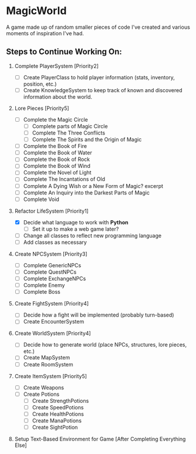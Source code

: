 # MagicWorld

A game made up of random smaller pieces of code I've created and various moments of inspiration I've had.

## Steps to Continue Working On:

1. Complete PlayerSystem [Priority2]

    - [ ] Create PlayerClass to hold player information (stats, inventory, position, etc.)
    - [ ] Create KnowledgeSystem to keep track of known and discovered information about the world.

2. Lore Pieces [Priority5]

    - [ ] Complete the Magic Circle
        - [ ] Complete parts of Magic Circle
        - [ ] Complete The Three Conflicts
        - [ ] Complete The Spirits and the Origin of Magic
    - [ ] Complete the Book of Fire
    - [ ] Complete the Book of Water
    - [ ] Complete the Book of Rock
    - [ ] Complete the Book of Wind
    - [ ] Complete the Novel of Light
    - [ ] Complete The Incantations of Old
    - [ ] Complete A Dying Wish or a New Form of Magic? excerpt
    - [ ] Complete An Inquiry into the Darkest Parts of Magic
    - [ ] Complete Void

3. Refactor LifeSystem [Priority1]

    - [x] Decide what language to work with **Python**
        - [ ] Set it up to make a web game later?
    - [ ] Change all classes to reflect new programming language
    - [ ] Add classes as necessary

4. Create NPCSystem [Priority3]

    - [ ] Complete GenericNPCs
    - [ ] Complete QuestNPCs
    - [ ] Complete ExchangeNPCs
    - [ ] Complete Enemy
    - [ ] Complete Boss

5. Create FightSystem [Priority4]
    - [ ] Decide how a fight will be implemented (probably turn-based)
    - [ ] Create EncounterSystem

6. Create WorldSystem [Priority4]

    - [ ] Decide how to generate world (place NPCs, structures, lore pieces, etc.)
    - [ ] Create MapSystem
    - [ ] Create RoomSystem

7. Create ItemSystem [Priority5]
    
    - [ ] Create Weapons
    - [ ] Create Potions
        - [ ] Create StrengthPotions
        - [ ] Create SpeedPotions
        - [ ] Create HealthPotions
        - [ ] Create ManaPotions
        - [ ] Create SightPotion

8. Setup Text-Based Environment for Game [After Completing Everything Else]

